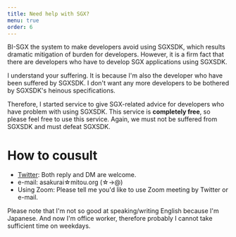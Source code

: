 ```yaml
---
title: Need help with SGX?
menu: true
order: 6
---
```


BI-SGX the system to make developers avoid using SGXSDK, which results dramatic mitigation of burden for developers. However, it is a firm fact that there are developers who have to develop SGX applications using SGXSDK.  

I understand your suffering. It is because I'm also the developer who have been suffered by SGXSDK. I don't want any more developers to be bothered by SGXSDK's heinous specifications.  

Therefore, I started service to give SGX-related advice for developers who have problem with using SGXSDK. This service is **completely free**, so please feel free to use this service. Again, we must not be suffered from SGXSDK and must defeat SGXSDK.  

# How to cousult
* [Twitter](https://twitter.com/dd_cliffford): Both reply and DM are welcome.
* e-mail: asakurai☆mitou.org (☆->@)
* Using Zoom: Please tell me you'd like to use Zoom meeting by Twitter or e-mail.


Please note that I'm not so good at speaking/writing English because I'm Japanese. And now I'm office worker, therefore probably I cannot take sufficient time on weekdays.
